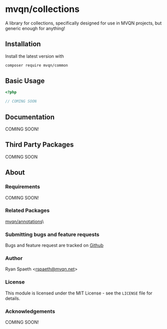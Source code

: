 # mvqn/collections
A library for collections, specifically designed for use in MVQN projects, but generic enough for anything!

## Installation
Install the latest version with
```bash
composer require mvqn/common
```

## Basic Usage
```php
<?php

// COMING SOON
```

## Documentation

COMING SOON!

## Third Party Packages
COMING SOON

## About

### Requirements
COMING SOON!

### Related Packages
[mvqn/annotations](https://github.com/mvqn/annotations)\


### Submitting bugs and feature requests
Bugs and feature request are tracked on [Github](https://github.com/mvqn/common/issues)

### Author
Ryan Spaeth <[rspaeth@mvqn.net](mailto:rspaeth@mvqn.net)>

### License
This module is licensed under the MIT License - see the `LICENSE` file for details.

### Acknowledgements
COMING SOON!
